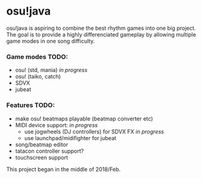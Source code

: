# osu!java

osu!java is aspiring to combine the best rhythm games into one big project.
The goal is to provide a highly differenciated gameplay by allowing multiple game modes in one song difficulty.

### Game modes TODO:
- osu! (std, mania) *in progress*
- osu! (taiko, catch)
- SDVX
- jubeat

### Features TODO:
- make osu! beatmaps playable (beatmap converter etc)
- MIDI device support: *in progress*
  - use jogwheels (DJ controllers) for SDVX FX *in progress*
  - use launchpad/midifighter for jubeat
- song/beatmap editor
- tatacon controller support?
- touchscreen support

This project began in the middle of 2018/Feb.
